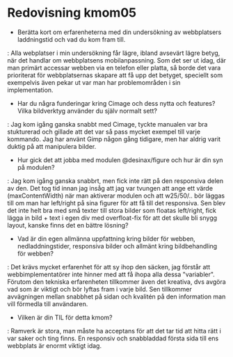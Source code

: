 ---
---
Redovisning kmom05
=========================

- Berätta kort om erfarenheterna med din undersökning av webbplatsers laddningstid och vad du kom fram till.

: Alla webplatser i min undersökning får lägre, ibland avsevärt lägre betyg, när det handlar om webbplatsens mobilanpassning. Som det ser ut idag, där man primärt accessar webben via en telefon eller platta, så borde det vara prioriterat för webbplatsernas skapare att få upp det betyget, speciellt som exempelvis även pekar ut var man har problemområden i sin implementation.

- Har du några funderingar kring Cimage och dess nytta och features? Vilka bildverktyg använder du själv normalt sett?

: Jag kom igång ganska snabbt med Cimage, tyckte manualen var bra stukturerad och gillade att det var så pass mycket exempel till varje kommando. Jag har använt Gimp någon gång tidigare, men har aldrig varit duktig på att manipulera bilder.

- Hur gick det att jobba med modulen @desinax/figure och hur är din syn på modulen?

: Jag kom igång ganska snabbrt, men fick inte rätt på den responsiva delen av den. Det tog tid innan jag insåg att jag var tvungen att ange ett värde (maxContentWidth) när man aktiverar modulen och att w25/50/.. bör läggas till om man har left/right på sina figurer för att få till det responsiva. Sen blev det inte helt bra med små texter till stora bilder som floatas left/right, fick lägga in bild + text i egen div med overfloat-fix för att det skulle bli snygg layout, kanske finns det en bättre lösning?

- Vad är din egen allmänna uppfattning kring bilder för webben, nedladdningstider, responsiva bilder och allmänt kring bildbehandling för webben?

: Det krävs mycket erfarenhet för att sy ihop den säcken, jag förstår att webbimplementatörer inte hinner med att få ihopa alla dessa "variabler". Förutom den tekniska erfarenheten tillkommer även det kreativa, dvs avgöra vad som är viktigt och bör lyftas fram i varje bild. Sen tillkommer avvägningen mellan snabbhet på sidan och kvalitén på den information man vill förmedla till användaren.

- Vilken är din TIL för detta kmom?

: Ramverk är stora, man måste ha acceptans för att det tar tid att hitta rätt i var saker och ting finns. En responsiv och snabbladdad första sida till ens webbplats är enormt viktigt idag. 
